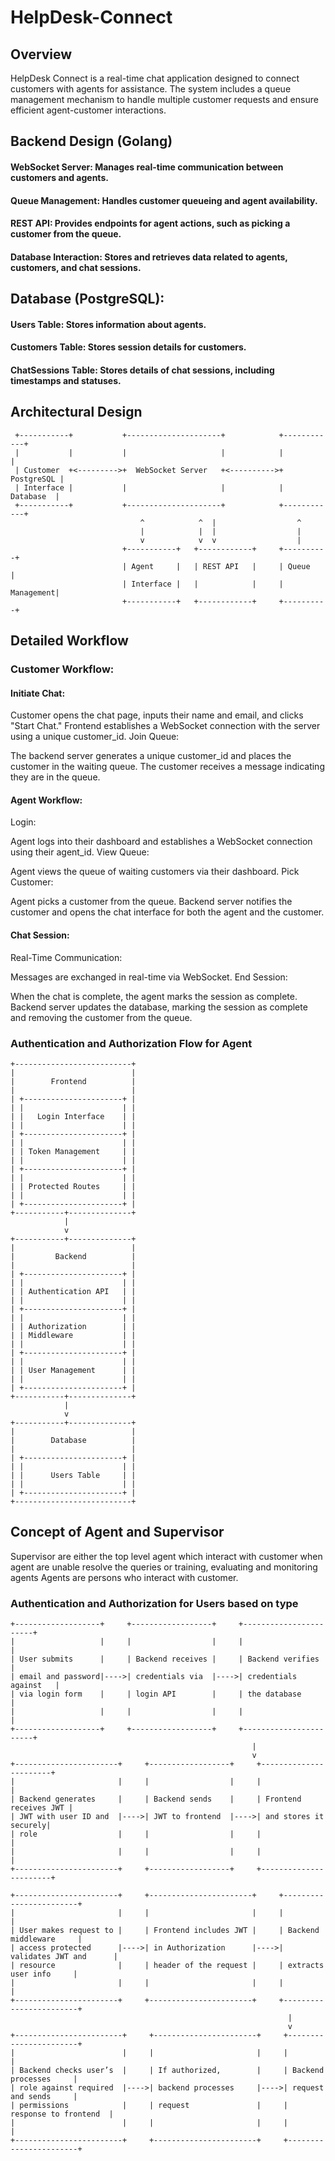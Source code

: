# HelpDesk-Connect
## Overview
HelpDesk Connect is a real-time chat application designed to connect customers with agents for assistance. The system includes a queue management mechanism to handle multiple customer requests and ensure efficient agent-customer interactions.

## Backend Design (Golang)

####  WebSocket Server: Manages real-time communication between customers and agents.
####  Queue Management: Handles customer queueing and agent availability.
####  REST API: Provides endpoints for agent actions, such as picking a customer from the queue.
####  Database Interaction: Stores and retrieves data related to agents, customers, and chat sessions.


## Database (PostgreSQL):

####  Users Table: Stores information about agents.
####  Customers Table: Stores session details for customers.
####  ChatSessions Table: Stores details of chat sessions, including timestamps and statuses. 

## Architectural Design
```
 +-----------+           +---------------------+            +------------+
 |           |           |                     |            |            |
 | Customer  +<--------->+  WebSocket Server   +<---------->+ PostgreSQL |
 | Interface |           |                     |            |  Database  |
 +-----------+           +---------------------+            +------------+
                             ^            ^  |                  ^
                             |            |  |                  |
                             v            v  v                  |
                         +-----------+   +------------+     +----------+
                         | Agent     |   | REST API   |     | Queue    |
                         | Interface |   |            |     | Management|
                         +-----------+   +------------+     +----------+

```
## Detailed Workflow
### Customer Workflow:

#### Initiate Chat:

Customer opens the chat page, inputs their name and email, and clicks "Start Chat."
Frontend establishes a WebSocket connection with the server using a unique customer_id.
Join Queue:

The backend server generates a unique customer_id and places the customer in the waiting queue.
The customer receives a message indicating they are in the queue.
#### Agent Workflow:

Login:

Agent logs into their dashboard and establishes a WebSocket connection using their agent_id.
View Queue:

Agent views the queue of waiting customers via their dashboard.
Pick Customer:

Agent picks a customer from the queue.
Backend server notifies the customer and opens the chat interface for both the agent and the customer.
####  Chat Session:

Real-Time Communication:

Messages are exchanged in real-time via WebSocket.
End Session:

When the chat is complete, the agent marks the session as complete.
Backend server updates the database, marking the session as complete and removing the customer from the queue.


### Authentication and Authorization Flow for Agent
```
+--------------------------+
|                          |
|        Frontend          |
|                          |
| +----------------------+ |
| |                      | |
| |   Login Interface    | |
| |                      | |
| +----------------------+ |
| |                      | |
| | Token Management     | |
| |                      | |
| +----------------------+ |
| |                      | |
| | Protected Routes     | |
| |                      | |
| +----------------------+ |
+-----------+--------------+
            |
            v
+-----------+--------------+
|                          |
|         Backend          |
|                          |
| +----------------------+ |
| |                      | |
| | Authentication API   | |
| |                      | |
| +----------------------+ |
| |                      | |
| | Authorization        | |
| | Middleware           | |
| |                      | |
| +----------------------+ |
| |                      | |
| | User Management      | |
| |                      | |
| +----------------------+ |
+-----------+--------------+
            |
            v
+-----------+--------------+
|                          |
|        Database          |
|                          |
| +----------------------+ |
| |                      | |
| |      Users Table     | |
| |                      | |
| +----------------------+ |
+--------------------------+
```
## Concept of Agent and Supervisor
Supervisor are either the top level agent which interact with customer when agent are unable resolve the queries or training, evaluating and monitoring agents
Agents are persons who interact with customer.
###  Authentication and Authorization for Users based on type
```
+-------------------+     +------------------+     +-----------------------+
|                   |     |                  |     |                       |
| User submits      |     | Backend receives |     | Backend verifies      |
| email and password|---->| credentials via  |---->| credentials against   |
| via login form    |     | login API        |     | the database          |
|                   |     |                  |     |                       |
+-------------------+     +------------------+     +-----------------------+
                                                      |
                                                      v
+-----------------------+     +------------------+     +-----------------------+
|                       |     |                  |     |                       |
| Backend generates     |     | Backend sends    |     | Frontend receives JWT |
| JWT with user ID and  |---->| JWT to frontend  |---->| and stores it securely|
| role                  |     |                  |     |                       |
|                       |     |                  |     |                       |
+-----------------------+     +------------------+     +-----------------------+
```
```
+-----------------------+     +-----------------------+     +------------------------+
|                       |     |                       |     |                        |
| User makes request to |     | Frontend includes JWT |     | Backend middleware     |
| access protected      |---->| in Authorization      |---->| validates JWT and      |
| resource              |     | header of the request |     | extracts user info     |
|                       |     |                       |     |                        |
+-----------------------+     +-----------------------+     +------------------------+
                                                              |
                                                              v
+------------------------+     +-----------------------+     +-----------------------+
|                        |     |                       |     |                       |
| Backend checks user’s  |     | If authorized,        |     | Backend processes     |
| role against required  |---->| backend processes     |---->| request and sends     |
| permissions            |     | request               |     | response to frontend  |
|                        |     |                       |     |                       |
+------------------------+     +-----------------------+     +-----------------------+
```
